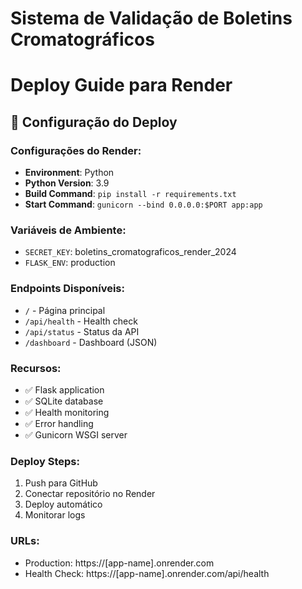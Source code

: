 # Sistema de Validação de Boletins Cromatográficos
# Deploy Guide para Render

## 🚀 Configuração do Deploy

### Configurações do Render:
- **Environment**: Python
- **Python Version**: 3.9
- **Build Command**: `pip install -r requirements.txt`
- **Start Command**: `gunicorn --bind 0.0.0.0:$PORT app:app`

### Variáveis de Ambiente:
- `SECRET_KEY`: boletins_cromatograficos_render_2024
- `FLASK_ENV`: production

### Endpoints Disponíveis:
- `/` - Página principal
- `/api/health` - Health check
- `/api/status` - Status da API
- `/dashboard` - Dashboard (JSON)

### Recursos:
- ✅ Flask application
- ✅ SQLite database
- ✅ Health monitoring
- ✅ Error handling
- ✅ Gunicorn WSGI server

### Deploy Steps:
1. Push para GitHub
2. Conectar repositório no Render
3. Deploy automático
4. Monitorar logs

### URLs:
- Production: https://[app-name].onrender.com
- Health Check: https://[app-name].onrender.com/api/health
